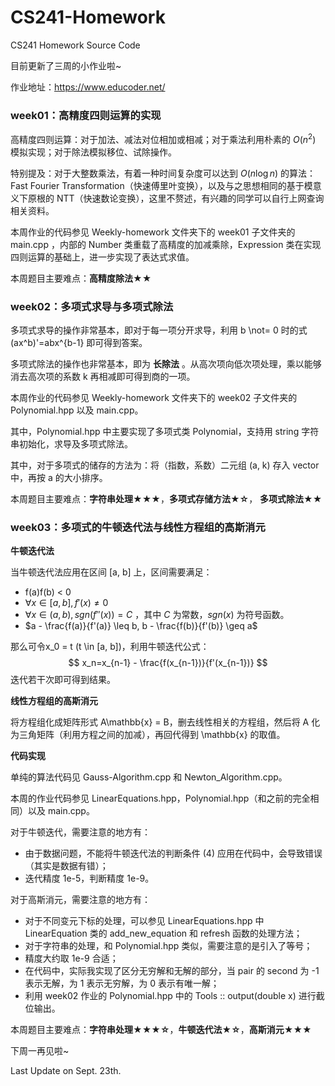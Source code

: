 # CS241-Homework
CS241 Homework Source Code

目前更新了三周的小作业啦~

作业地址：https://www.educoder.net/

### week01：高精度四则运算的实现

高精度四则运算：对于加法、减法对位相加或相减；对于乘法利用朴素的 $O(n^2)$ 模拟实现；对于除法模拟移位、试除操作。

特别提及：对于大整数乘法，有着一种时间复杂度可以达到 $O(n \log n)$ 的算法：Fast Fourier Transformation（快速傅里叶变换），以及与之思想相同的基于模意义下原根的 NTT（快速数论变换），这里不赘述，有兴趣的同学可以自行上网查询相关资料。

本周作业的代码参见 Weekly-homework 文件夹下的 week01 子文件夹的 main.cpp ，内部的 Number 类重载了高精度的加减乘除，Expression 类在实现四则运算的基础上，进一步实现了表达式求值。

本周题目主要难点：**高精度除法★★**

### week02：多项式求导与多项式除法

多项式求导的操作非常基本，即对于每一项分开求导，利用 b \not= 0 时的式 (ax^b)'=abx^{b-1} 即可得到答案。

多项式除法的操作也非常基本，即为 **长除法** 。从高次项向低次项处理，乘以能够消去高次项的系数 k 再相减即可得到商的一项。

本周作业的代码参见 Weekly-homework 文件夹下的 week02 子文件夹的 Polynomial.hpp 以及 main.cpp。

其中，Polynomial.hpp 中主要实现了多项式类 Polynomial，支持用 string 字符串初始化，求导及多项式除法。

其中，对于多项式的储存的方法为：将（指数，系数）二元组 (a, k) 存入 vector 中，再按 a 的大小排序。

本周题目主要难点：**字符串处理★★★**，**多项式存储方法★☆**， **多项式除法★★**

### week03：多项式的牛顿迭代法与线性方程组的高斯消元

**牛顿迭代法**

当牛顿迭代法应用在区间 [a, b] 上，区间需要满足：

- f(a)f(b) < 0
- $\forall x \in [a, b], f'(x) \not= 0$
- $\forall x \in (a, b),  sgn(f''(x)) = C$  ，其中 $C$ 为常数，$sgn(x)$ 为符号函数。
- $a - \frac{f(a)}{f'(a)} \leq b, b - \frac{f(b)}{f'(b)} \geq a$

那么可令x_0 = t (t \in [a, b])，利用牛顿迭代公式：
$$
x_n=x_{n-1} - \frac{f(x_{n-1})}{f'(x_{n-1})}
$$
迭代若干次即可得到结果。

**线性方程组的高斯消元**

将方程组化成矩阵形式 A\mathbb{x} = B，删去线性相关的方程组，然后将 A 化为三角矩阵（利用方程之间的加减），再回代得到 \mathbb{x} 的取值。

**代码实现**

单纯的算法代码见 Gauss-Algorithm.cpp 和 Newton_Algorithm.cpp。

本周的作业代码参见 LinearEquations.hpp，Polynomial.hpp（和之前的完全相同）以及 main.cpp。

对于牛顿迭代，需要注意的地方有：

- 由于数据问题，不能将牛顿迭代法的判断条件 (4) 应用在代码中，会导致错误（其实是数据有错）；
- 迭代精度 1e-5，判断精度 1e-9。

对于高斯消元，需要注意的地方有：

- 对于不同变元下标的处理，可以参见 LinearEquations.hpp 中 LinearEquation 类的 add_new_equation 和 refresh 函数的处理方法；
- 对于字符串的处理，和 Polynomial.hpp 类似，需要注意的是引入了等号；
- 精度大约取 1e-9 合适；
- 在代码中，实际我实现了区分无穷解和无解的部分，当 pair 的 second 为 -1 表示无解，为 1 表示无穷解，为 0 表示有唯一解；
- 利用 week02 作业的 Polynomial.hpp 中的 Tools :: output(double x) 进行截位输出。

本周题目主要难点：**字符串处理★★★☆**，**牛顿迭代法★☆**，**高斯消元★★★**





下周一再见啦~

Last Update on Sept. 23th.



